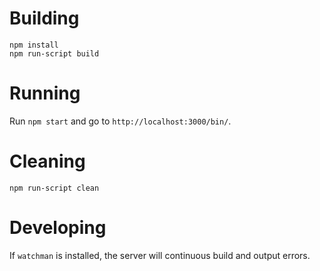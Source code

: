# Building

```
npm install
npm run-script build
```

# Running

Run `npm start` and go to `http://localhost:3000/bin/`.

# Cleaning

```
npm run-script clean
```

# Developing

If `watchman` is installed, the server will continuous build and output errors.
